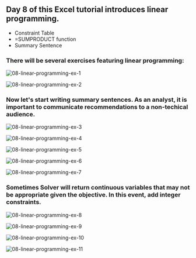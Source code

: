## Day 8 of this Excel tutorial introduces linear programming.

* Constraint Table
* =SUMPRODUCT function
* Summary Sentence

### There will be several exercises featuring linear programming:

![08-linear-programming-ex-1](https://github.com/user-attachments/assets/32b89ea5-5f5b-4cd1-87ae-667e84ee2d0b)

![08-linear-programming-ex-2](https://github.com/user-attachments/assets/2d3d1495-57c9-45e3-b2c5-561af248ced1)

### Now let's start writing summary sentences. As an analyst, it is important to communicate recommendations to a non-techical audience.

![08-linear-programming-ex-3](https://github.com/user-attachments/assets/71d3ef71-a131-423d-9964-c093805abc57)

![08-linear-programming-ex-4](https://github.com/user-attachments/assets/e0f810b2-2464-4bd9-89c2-88edda51b250)

![08-linear-programming-ex-5](https://github.com/user-attachments/assets/1967fcc8-71f4-4695-9013-468481d6119a)

![08-linear-programming-ex-6](https://github.com/user-attachments/assets/a8151967-ac8e-404a-8a4c-76fec717dab5)

![08-linear-programming-ex-7](https://github.com/user-attachments/assets/a485aa07-086d-4302-acb0-50c877c6e8b5)

### Sometimes Solver will return continuous variables that may not be appropriate given the objective. In this event, add integer constraints.

![08-linear-programming-ex-8](https://github.com/user-attachments/assets/ac7f0feb-dee0-48c5-bdba-a629c266b65a)

![08-linear-programming-ex-9](https://github.com/user-attachments/assets/0e213b4b-efa5-414a-9572-9c5970065566)

![08-linear-programming-ex-10](https://github.com/user-attachments/assets/1adf3136-4ba5-4140-bbe6-75b2ced8fda4)

![08-linear-programming-ex-11](https://github.com/user-attachments/assets/ead28b0b-8759-4973-b93e-633eab9f7d63)
